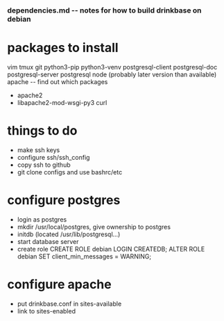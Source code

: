 ### dependencies.md -- notes for how to build drinkbase on debian

# packages to install
vim
tmux
git
python3-pip
python3-venv
postgresql-client
postgresql-doc
postgresql-server
postgresql
node (probably later version than available)
apache -- find out which packages
  - apache2
  - libapache2-mod-wsgi-py3
curl

# things to do
- make ssh keys
- configure ssh/ssh_config
- copy ssh to github
- git clone configs and use bashrc/etc

# configure postgres
- login as postgres
- mkdir /usr/local/postgres, give ownership to postgres
- initdb (located /usr/lib/postgresql...)
- start database server
- create role
  CREATE ROLE debian LOGIN CREATEDB;
  ALTER ROLE debian SET client_min_messages = WARNING;

# configure apache
- put drinkbase.conf in sites-available
- link to sites-enabled
